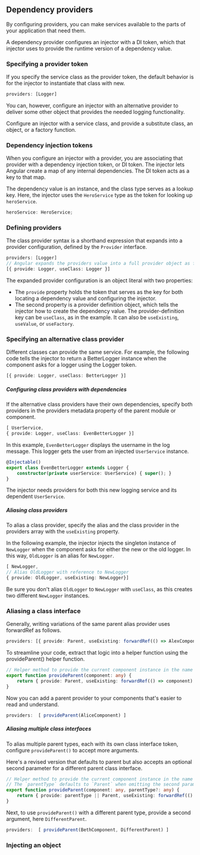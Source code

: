## Dependency providers

By configuring providers, you can make services available to the parts of your application
that need them.

A dependency provider configures an injector with a DI token, which that injector uses
to provide the runtime version of a dependency value.

### Specifying a provider token

If you specify the service class as the provider token, the default behavior is for the injector
to instantiate that class with new.

```typescript
providers: [Logger]
```

You can, however, configure an injector with an alternative provider to deliver some other
object that provides the needed logging functionality.

Configure an injector with a service class, and provide a substitute class, an object, or
a factory function.

### Dependency injection tokens

When you configure an injector with a provider, you are associating that provider with a
dependency injection token, or DI token. The injector lets Angular create a map of any
internal dependencies. The DI token acts as a key to that map.

The dependency value is an instance, and the class type serves as a lookup key. Here,
the injector uses the `HeroService` type as the token for looking up `heroService`.

```typescript
heroService: HeroService;
```

### Defining providers

The class provider syntax is a shorthand expression that expands into a provider configuration,
defined by the `Provider` interface. 

```typescript
providers: [Logger]
// Angular expands the providers value into a full provider object as follows.
[{ provide: Logger, useClass: Logger }]
```

The expanded provider configuration is an object literal with two properties:

- The `provide` property holds the token that serves as the key for both locating a dependency 
value and configuring the injector.
- The second property is a provider definition object, which tells the injector how to create
the dependency value. The provider-definition key can be `useClass`, as in the example.
It can also be `useExisting`, `useValue`, or `useFactory`.

### Specifying an alternative class provider

Different classes can provide the same service. For example, the following code tells the
injector to return a BetterLogger instance when the component asks for a logger using
the Logger token.

```typescript
[{ provide: Logger, useClass: BetterLogger }]
```

##### Configuring class providers with dependencies

If the alternative class providers have their own dependencies, specify both providers in
the providers metadata property of the parent module or component.

```typescript
[ UserService,
{ provide: Logger, useClass: EvenBetterLogger }]
```

In this example, `EvenBetterLogger` displays the username in the log message. This logger
gets the user from an injected `UserService` instance.

```typescript
@Injectable()
export class EvenBetterLogger extends Logger {
    constructor(private userService: UserService) { super(); }
}
```

The injector needs providers for both this new logging service and its dependent `UserService`.

##### Aliasing class providers

To alias a class provider, specify the alias and the class provider in the providers array
with the `useExisting` property.

In the following example, the injector injects the singleton instance of `NewLogger` when
the component asks for either the new or the old logger. In this way, `OldLogger` is an
alias for `NewLogger`.

```typescript
[ NewLogger,
// Alias OldLogger with reference to NewLogger
{ provide: OldLogger, useExisting: NewLogger}]
```

Be sure you don't alias `OldLogger` to `NewLogger` with `useClass`, as this creates two
different `NewLogger` instances.

### Aliasing a class interface

Generally, writing variations of the same parent alias provider uses forwardRef as follows.

```typescript
providers: [{ provide: Parent, useExisting: forwardRef(() => AlexComponent) }],
```

To streamline your code, extract that logic into a helper function using the provideParent() helper function.

```typescript
// Helper method to provide the current component instance in the name of a `parentType`.
export function provideParent(component: any) {
    return { provide: Parent, useExisting: forwardRef(() => component) };
}
```

Now you can add a parent provider to your components that's easier to read and understand.

```typescript
providers:  [ provideParent(AliceComponent) ]
```

##### Aliasing multiple class interfaces

To alias multiple parent types, each with its own class interface token, configure
`provideParent()` to accept more arguments.

Here's a revised version that defaults to parent but also accepts an optional second
parameter for a different parent class interface.

```typescript
// Helper method to provide the current component instance in the name of a `parentType`.
// The `parentType` defaults to `Parent` when omitting the second parameter.
export function provideParent(component: any, parentType?: any) {
    return { provide: parentType || Parent, useExisting: forwardRef(() => component) };
}
```

Next, to use `provideParent()` with a different parent type, provide a second argument, here
`DifferentParent`.

```typescript
providers:  [ provideParent(BethComponent, DifferentParent) ]
```

### Injecting an object






















